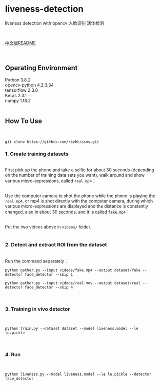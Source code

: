 # liveness-detection

liveness detection with opencv  人脸识别 活体检测

<br>

[中文版README](README_CN.md)

<br>

## Operating Environment

Python 3.8.2 <br>
opencv-python 4.2.0.34 <br>
tensorflow 2.3.0 <br>
Keras 2.3.1 <br>
numpy 1.18.2 <br><br>

## How To Use
<br>

```text
git clone https://github.com/rszhh/asms.git
```

### 1. Create training datasets

<br>First pick up the phone and take a selfie for about 30 seconds (depending on the number of training data sets you want), walk around and show various micro-expressions, called `real.mp4`；<br><br>

Use the computer camera to shot the phone while the phone is playing the `real.mp4`, or mp4 is shot directly with the computer camera, during which various micro-expressions are displayed and the distance is constantly changed, also in about 30 seconds, and it is called `fake.mp4`；<br><br>

Put the two videos above in `videos/` folder. <br><br>

### 2. Detect and extract ROI from the dataset

<br>Run the command separately：
<br>
```
python gather.py --input videos/fake.mp4 --output dataset/fake --detector face_detector --skip 1
```

```
python gather.py --input videos/real.mov --output dataset/real --detector face_detector --skip 4
```

<br>

### 3. Training in vivo detector

<br>

```
python train.py --dataset dataset --model liveness.model --le le.pickle
```

<br>

### 4. Run

<br>

```
python liveness.py --model liveness.model --le le.pickle --detector face_detector
```

<br><br>
